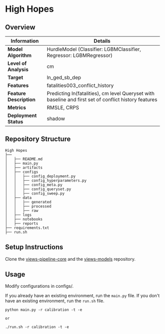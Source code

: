 # High Hopes 
## Overview


| Information         | Details                        |
|---------------------|--------------------------------|
| **Model Algorithm** | HurdleModel (Classifier: LGBMClassifier, Regressor: LGBMRegressor)                  |
| **Level of Analysis** | cm            |
| **Target**         | ln_ged_sb_dep |
| **Features**       |  fatalities003_conflict_history   |
| **Feature Description**       |  Predicting ln(fatalities), cm level Queryset with baseline and first set of conflict history features    |
| **Metrics**       |  RMSLE, CRPS    |
| **Deployment Status**       |  shadow    |

## Repository Structure

```
High Hopes
├── 
│   ├── README.md
│   ├── main.py
│   ├── artifacts
│   ├── configs
│   │   ├── config_deployment.py
│   │   ├── config_hyperparameters.py
│   │   ├── config_meta.py
│   │   ├── config_queryset.py
│   │   ├── config_sweep.py
│   ├── data
│   │   ├── generated
│   │   ├── processed
│   │   ├── raw
│   ├── logs
│   ├── notebooks
│   ├── reports
├── requirements.txt
├── run.sh
```

## Setup Instructions

Clone the [views-pipeline-core](https://github.com/views-platform/views-pipeline-core) and the [views-models](https://github.com/views-platform/views-models) repository.


## Usage
Modify configurations in configs/.

If you already have an existing environment, run the `main.py` file. If you don't have an existing environment, run the `run.sh` file. 

```
python main.py -r calibration -t -e

or

./run.sh -r calibration -t -e
```


